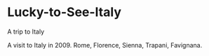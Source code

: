 # Lucky-to-See-Italy
A trip to Italy
<html>
A visit to Italy in 2009. Rome, Florence, Sienna, Trapani, Favignana.
</html>
